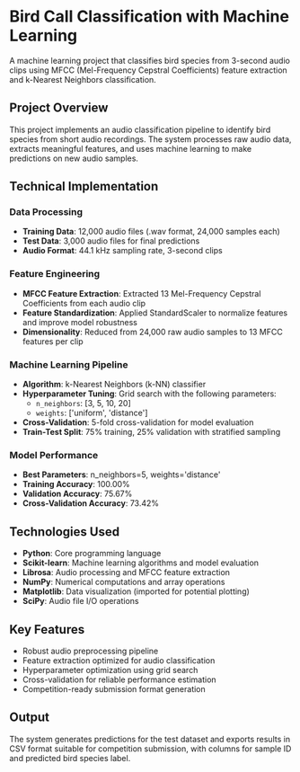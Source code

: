 # Bird Call Classification with Machine Learning

A machine learning project that classifies bird species from 3-second audio clips using MFCC (Mel-Frequency Cepstral Coefficients) feature extraction and k-Nearest Neighbors classification.

## Project Overview

This project implements an audio classification pipeline to identify bird species from short audio recordings. The system processes raw audio data, extracts meaningful features, and uses machine learning to make predictions on new audio samples.

## Technical Implementation

### Data Processing
- **Training Data**: 12,000 audio files (.wav format, 24,000 samples each)
- **Test Data**: 3,000 audio files for final predictions
- **Audio Format**: 44.1 kHz sampling rate, 3-second clips

### Feature Engineering
- **MFCC Feature Extraction**: Extracted 13 Mel-Frequency Cepstral Coefficients from each audio clip
- **Feature Standardization**: Applied StandardScaler to normalize features and improve model robustness
- **Dimensionality**: Reduced from 24,000 raw audio samples to 13 MFCC features per clip

### Machine Learning Pipeline
- **Algorithm**: k-Nearest Neighbors (k-NN) classifier
- **Hyperparameter Tuning**: Grid search with the following parameters:
  - `n_neighbors`: [3, 5, 10, 20]
  - `weights`: ['uniform', 'distance']
- **Cross-Validation**: 5-fold cross-validation for model evaluation
- **Train-Test Split**: 75% training, 25% validation with stratified sampling

### Model Performance
- **Best Parameters**: n_neighbors=5, weights='distance'
- **Training Accuracy**: 100.00%
- **Validation Accuracy**: 75.67%
- **Cross-Validation Accuracy**: 73.42%

## Technologies Used
- **Python**: Core programming language
- **Scikit-learn**: Machine learning algorithms and model evaluation
- **Librosa**: Audio processing and MFCC feature extraction
- **NumPy**: Numerical computations and array operations
- **Matplotlib**: Data visualization (imported for potential plotting)
- **SciPy**: Audio file I/O operations

## Key Features
- Robust audio preprocessing pipeline
- Feature extraction optimized for audio classification
- Hyperparameter optimization using grid search
- Cross-validation for reliable performance estimation
- Competition-ready submission format generation

## Output
The system generates predictions for the test dataset and exports results in CSV format suitable for competition submission, with columns for sample ID and predicted bird species label.
